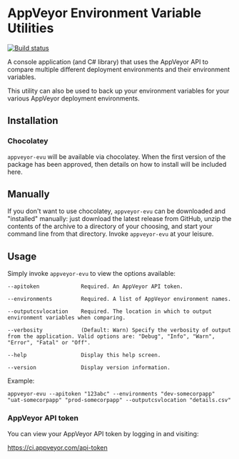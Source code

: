# AppVeyor Environment Variable Utilities
[![Build status](https://ci.appveyor.com/api/projects/status/utstv5d6xj7ok2gb?svg=true)](https://ci.appveyor.com/project/mmiddleton3301/appveyor-environment-variable-utilities)

A console application (and C# library) that uses the AppVeyor API to compare multiple different deployment environments and their environment variables.

This utility can also be used to back up your environment variables for your various AppVeyor deployment environments.

## Installation
### Chocolatey
`appveyor-evu` will be available via chocolatey. When the first version of the package has been approved, then details on how to install will be included here.

## Manually
If you don't want to use chocolatey, `appveyor-evu` can be downloaded and "installed" manually: just download the latest release from GitHub, unzip the contents of the archive to a directory of your choosing, and start your command line from that directory. Invoke `appveyor-evu` at your leisure.

## Usage
Simply invoke `appveyor-evu` to view the options available:

    --apitoken             Required. An AppVeyor API token.

    --environments         Required. A list of AppVeyor environment names.

    --outputcsvlocation    Required. The location in which to output environment variables when comparing.

    --verbosity            (Default: Warn) Specify the verbosity of output from the application. Valid options are: "Debug", "Info", "Warn", "Error", "Fatal" or "Off".

    --help                 Display this help screen.

    --version              Display version information.

Example:

    appveyor-evu --apitoken "123abc" --environments "dev-somecorpapp" "uat-somecorpapp" "prod-somecorpapp" --outputcsvlocation "details.csv"
    
### AppVeyor API token
You can view your AppVeyor API token by logging in and visiting:

https://ci.appveyor.com/api-token

